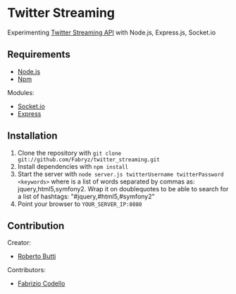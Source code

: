 Twitter Streaming
======

Experimenting [Twitter Streaming API](https://dev.twitter.com/docs/streaming-api/methods) with Node.js, Express.js, Socket.io

Requirements
------------

* [Node.js](http://nodejs.org/)
* [Npm](http://npmjs.org/)

Modules:

* [Socket.io](http://socket.io/)
* [Express](http://expressjs.com/)

Installation
----------

1. Clone the repository with ``git clone git://github.com/Fabryz/twitter_streaming.git``
2. Install dependencies with ``npm install``
3. Start the server with ``node server.js twitterUsername twitterPassword <keywords>`` where <keywords> is a list of words separated by commas as: jquery,html5,symfony2.
Wrap it on doublequotes to be able to search for a list of hashtags: "#jquery,#html5,#symfony2"
4. Point your browser to ``YOUR_SERVER_IP:8080``

Contribution
-------

Creator:

* [Roberto Butti](https://github.com/roberto-butti)

Contributors:

* [Fabrizio Codello](https://github.com/Fabryz)
